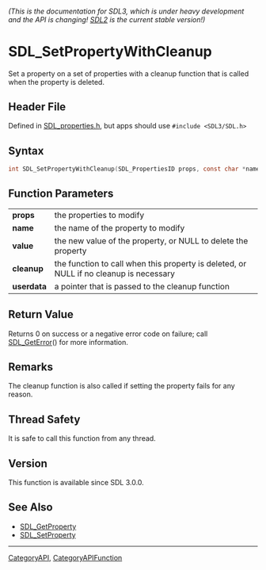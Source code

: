 ###### (This is the documentation for SDL3, which is under heavy development and the API is changing! [SDL2](https://wiki.libsdl.org/SDL2/) is the current stable version!)
# SDL_SetPropertyWithCleanup

Set a property on a set of properties with a cleanup function that is called when the property is deleted.

## Header File

Defined in [SDL_properties.h](https://github.com/libsdl-org/SDL/blob/main/include/SDL3/SDL_properties.h), but apps should use `#include <SDL3/SDL.h>`

## Syntax

```c
int SDL_SetPropertyWithCleanup(SDL_PropertiesID props, const char *name, void *value, void (SDLCALL *cleanup)(void *userdata, void *value), void *userdata);

```

## Function Parameters

|                  |                                                                                        |
| ---------------- | -------------------------------------------------------------------------------------- |
| **props**        | the properties to modify                                                               |
| **name**         | the name of the property to modify                                                     |
| **value**        | the new value of the property, or NULL to delete the property                          |
| **cleanup**      | the function to call when this property is deleted, or NULL if no cleanup is necessary |
| **userdata**     | a pointer that is passed to the cleanup function                                       |

## Return Value

Returns 0 on success or a negative error code on failure; call
[SDL_GetError](SDL_GetError)() for more information.

## Remarks

The cleanup function is also called if setting the property fails for any
reason.

## Thread Safety

It is safe to call this function from any thread.

## Version

This function is available since SDL 3.0.0.

## See Also

* [SDL_GetProperty](SDL_GetProperty)
* [SDL_SetProperty](SDL_SetProperty)

----
[CategoryAPI](CategoryAPI), [CategoryAPIFunction](CategoryAPIFunction)

